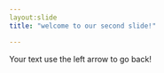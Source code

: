 ```yaml
---
layout:slide
title: "welcome to our second slide!"

---
```

Your text
use the left arrow to go back!
